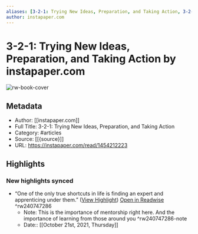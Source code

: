 ```yaml
---
aliases: [3-2-1: Trying New Ideas, Preparation, and Taking Action, 3-2-1: Trying New Ideas, Preparation, and Taking Action]
author: instapaper.com
---
```

# 3-2-1: Trying New Ideas, Preparation, and Taking Action by instapaper.com

![rw-book-cover](https://readwise-assets.s3.amazonaws.com/static/images/article2.74d541386bbf.png)

## Metadata
- Author: [[instapaper.com]]
- Full Title: 3-2-1: Trying New Ideas, Preparation, and Taking Action
- Category: #articles
- Source: [[{source}]]
- URL: https://instapaper.com/read/1454212223

## Highlights
### New highlights synced
- “One of the only true shortcuts in life is finding an expert and apprenticing under them.” ([View Highlight](https://instapaper.com/read/1454212223/17784402)) [Open in Readwise](https://readwise.io/open/240747286) ^rw240747286
    - Note: This is the importance of mentorship right here. And the importance of learning from those around you ^rw240747286-note
    - Date:: [[October 21st, 2021, Thursday]]
